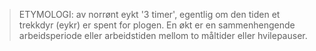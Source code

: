 > ETYMOLOGI: av norrønt eykt '3 timer', egentlig om den tiden et trekkdyr (eykr) er spent for plogen. En økt er en sammenhengende arbeidsperiode eller arbeidstiden mellom to måltider eller hvilepauser.